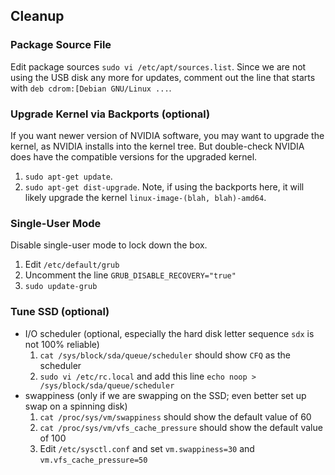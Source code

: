 ## Cleanup

### Package Source File

Edit package sources `sudo vi /etc/apt/sources.list`. Since we are not using the USB disk any more for updates, comment out the line that starts with `deb cdrom:[Debian GNU/Linux ...`.

### Upgrade Kernel via Backports (optional)

If you want newer version of NVIDIA software, you may want to upgrade the kernel, as NVIDIA installs into the kernel tree. But double-check NVIDIA does have the compatible versions for the upgraded kernel.

1. `sudo apt-get update`.
2. `sudo apt-get dist-upgrade`. Note, if using the backports here, it will likely upgrade the kernel `linux-image-(blah, blah)-amd64`.

### Single-User Mode

Disable single-user mode to lock down the box.

1. Edit `/etc/default/grub`
2. Uncomment the line `GRUB_DISABLE_RECOVERY="true"`
3. `sudo update-grub`

### Tune SSD (optional)

* I/O scheduler (optional, especially the hard disk letter sequence `sdx` is not 100% reliable)
    1. `cat /sys/block/sda/queue/scheduler` should show `CFQ` as the scheduler
    2. `sudo vi /etc/rc.local` and add this line `echo noop > /sys/block/sda/queue/scheduler`
* swappiness (only if we are swapping on the SSD; even better set up swap on a spinning disk)
    1. `cat /proc/sys/vm/swappiness` should show the default value of 60
    2. `cat /proc/sys/vm/vfs_cache_pressure` should show the default value of 100
    3. Edit `/etc/sysctl.conf` and set `vm.swappiness=30` and `vm.vfs_cache_pressure=50`
